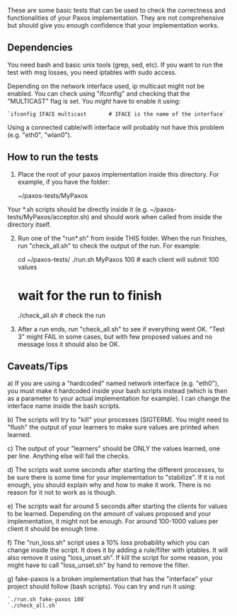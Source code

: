 These are some basic tests that can be used to check the correctness
and functionalities of your Paxos implementation. They are not
comprehensive but should give you enough confidence that your implementation works.

## Dependencies
You need bash and basic unix tools (grep, sed, etc).
If you want to run the test with msg losses, you need iptables with sudo access.

Depending on the network interface used, ip multicast might not be
enabled. You can check using "ifconfig" and checking that the
"MULTICAST" flag is set. You *might* have to enable it using:

    `ifconfig IFACE multicast       # IFACE is the name of the interface`

Using a connected cable/wifi interface will probably not have this problem (e.g. "eth0", "wlan0").

## How to run the tests

1) Place the root of your paxos implementation inside this
directory. For example, if you have the folder:

   ~/paxos-tests/MyPaxos

Your *.sh scripts should be directly inside it
(e.g. ~/paxos-tests/MyPaxos/acceptor.sh) and should work when called
from inside the directory itself.

2) Run one of the "run*.sh" from inside THIS folder. When the run
finishes, run "check_all.sh" to check the output of the run. For
example:

    cd ~/paxos-tests/
    ./run.sh MyPaxos 100  # each client will submit 100 values
    # wait for the run to finish
    ./check_all.sh # check the run

3) After a run ends, run "check_all.sh" to see if everything went OK.
"Test 3" might FAIL in some cases, but with few proposed values and no message
loss it should also be OK.

## Caveats/Tips

a) If you are using a "hardcoded" named network interface
(e.g. "eth0"), you must make it hardcoded inside your bash scripts
instead (which is then as a parameter to your actual implementation
for example). I can change the interface name inside the bash scripts.

b) The scripts will try to "kill" your processes (SIGTERM).
You might need to "flush" the output of your learners to
make sure values are printed when learned.

c) The output of your "learners" should be ONLY the values learned,
one per line. Anything else will fail the checks.

d) The scripts wait some seconds after starting the different
processes, to be sure there is some time for your implementation to
"stabilize". If it is not enough, you should explain why and how to
make it work. There is no reason for it not to work as is though.

e) The scripts wait for around 5 seconds after starting the clients
for values to be learned. Depending on the amount of values proposed
and your implementation, it might not be enough. For around 100-1000
values per client it should be enough time.

f) The "run_loss.sh" script uses a 10% loss probability which you can
change inside the script. It does it by adding a rule/filter with
iptables.  It will also remove it using "loss_unset.sh". If kill the
script for some reason, you might have to call "loss_unset.sh" by
hand to remove the filter.

g) fake-paxos is a broken implementation that has the "interface" your
project should follow (bash scripts). You can try and run it using:

    `./run.sh fake-paxos 100`
    `./check_all.sh`
